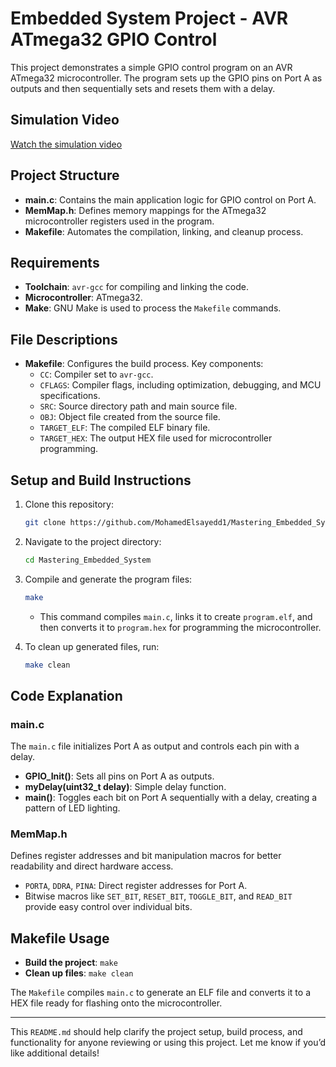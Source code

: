 # Embedded System Project - AVR ATmega32 GPIO Control

This project demonstrates a simple GPIO control program on an AVR ATmega32 microcontroller. The program sets up the GPIO pins on Port A as outputs and then sequentially sets and resets them with a delay.

## Simulation Video
[Watch the simulation video](https://github.com/MohamedElsayedd1/Mastering_Embededd_System/blob/main/6.%20MCU%20Essential%20Peripherals/Lecture1_GPIO_Part1/GPIO_Labs_Atmega32/2.%20GPIO_PushButton_With_8_LEDS/GPIO_Lab3.gif)

## Project Structure

- **main.c**: Contains the main application logic for GPIO control on Port A.
- **MemMap.h**: Defines memory mappings for the ATmega32 microcontroller registers used in the program.
- **Makefile**: Automates the compilation, linking, and cleanup process.
  
## Requirements

- **Toolchain**: `avr-gcc` for compiling and linking the code.
- **Microcontroller**: ATmega32.
- **Make**: GNU Make is used to process the `Makefile` commands.

## File Descriptions

- **Makefile**: Configures the build process. Key components:
  - `CC`: Compiler set to `avr-gcc`.
  - `CFLAGS`: Compiler flags, including optimization, debugging, and MCU specifications.
  - `SRC`: Source directory path and main source file.
  - `OBJ`: Object file created from the source file.
  - `TARGET_ELF`: The compiled ELF binary file.
  - `TARGET_HEX`: The output HEX file used for microcontroller programming.
  
## Setup and Build Instructions

1. Clone this repository:
   ```bash
   git clone https://github.com/MohamedElsayedd1/Mastering_Embedded_System.git
   ```
2. Navigate to the project directory:
   ```bash
   cd Mastering_Embedded_System
   ```
3. Compile and generate the program files:
   ```bash
   make
   ```
   - This command compiles `main.c`, links it to create `program.elf`, and then converts it to `program.hex` for programming the microcontroller.

4. To clean up generated files, run:
   ```bash
   make clean
   ```

## Code Explanation

### main.c

The `main.c` file initializes Port A as output and controls each pin with a delay.

- **GPIO_Init()**: Sets all pins on Port A as outputs.
- **myDelay(uint32_t delay)**: Simple delay function.
- **main()**: Toggles each bit on Port A sequentially with a delay, creating a pattern of LED lighting.

### MemMap.h

Defines register addresses and bit manipulation macros for better readability and direct hardware access.

- `PORTA`, `DDRA`, `PINA`: Direct register addresses for Port A.
- Bitwise macros like `SET_BIT`, `RESET_BIT`, `TOGGLE_BIT`, and `READ_BIT` provide easy control over individual bits.

## Makefile Usage

- **Build the project**: `make`
- **Clean up files**: `make clean`

The `Makefile` compiles `main.c` to generate an ELF file and converts it to a HEX file ready for flashing onto the microcontroller.

---

This `README.md` should help clarify the project setup, build process, and functionality for anyone reviewing or using this project. Let me know if you’d like additional details!
